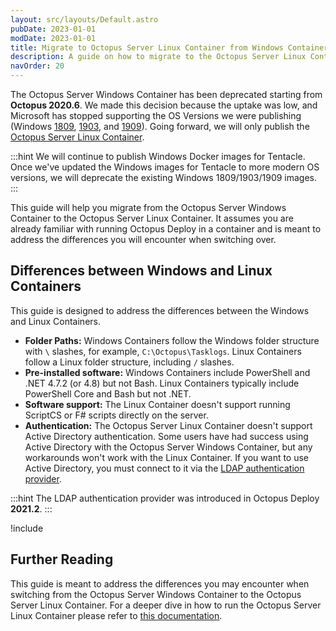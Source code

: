 ```yaml
---
layout: src/layouts/Default.astro
pubDate: 2023-01-01
modDate: 2023-01-01
title: Migrate to Octopus Server Linux Container from Windows Container
description: A guide on how to migrate to the Octopus Server Linux Container from the Octopus Server Windows Container
navOrder: 20
---
```


The Octopus Server Windows Container has been deprecated starting from **Octopus 2020.6**.  We made this decision because the uptake was low, and Microsoft has stopped supporting the OS Versions we were publishing (Windows [1809](https://docs.microsoft.com/en-us/windows/release-health/status-windows-10-1809-and-windows-server-2019), [1903](https://docs.microsoft.com/en-us/lifecycle/announcements/windows-10-1903-end-of-servicing), and [1909](https://docs.microsoft.com/en-us/windows/release-health/status-windows-10-1909)).  Going forward, we will only publish the [Octopus Server Linux Container](/docs/installation/octopus-server-linux-container/).  

:::hint
We will continue to publish Windows Docker images for Tentacle. Once we've updated the Windows images for Tentacle to more modern OS versions, we will deprecate the existing Windows 1809/1903/1909 images.
:::

This guide will help you migrate from the Octopus Server Windows Container to the Octopus Server Linux Container.  It assumes you are already familiar with running Octopus Deploy in a container and is meant to address the differences you will encounter when switching over.

## Differences between Windows and Linux Containers

This guide is designed to address the differences between the Windows and Linux Containers.

- **Folder Paths:** Windows Containers follow the Windows folder structure with `\` slashes, for example, `C:\Octopus\Tasklogs`.  Linux Containers follow a Linux folder structure, including `/` slashes.
- **Pre-installed software:** Windows Containers include PowerShell and .NET 4.7.2 (or 4.8) but not Bash.  Linux Containers typically include PowerShell Core and Bash but not .NET.
- **Software support:** The Linux Container doesn't support running ScriptCS or F# scripts directly on the server.
- **Authentication:** The Octopus Server Linux Container doesn't support Active Directory authentication.  Some users have had success using Active Directory with the Octopus Server Windows Container, but any workarounds won't work with the Linux Container.  If you want to use Active Directory, you must connect to it via the [LDAP authentication provider](/docs/security/authentication/ldap/).

:::hint
The LDAP authentication provider was introduced in Octopus Deploy **2021.2**.
:::

!include <migrate-from-windows-to-linux-container>

## Further Reading

This guide is meant to address the differences you may encounter when switching from the Octopus Server Windows Container to the Octopus Server Linux Container.  For a deeper dive in how to run the Octopus Server Linux Container please refer to [this documentation](/docs/installation/octopus-server-linux-container/).
